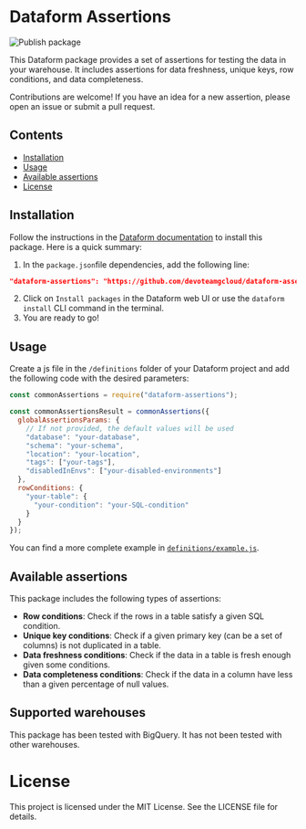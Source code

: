 # Dataform Assertions

![Publish package](https://github.com/github/docs/actions/workflows/publish-package.yml/badge.svg)

This Dataform package provides a set of assertions for testing the data in your warehouse. It includes assertions for data freshness, unique keys, row conditions, and data completeness.

Contributions are welcome! If you have an idea for a new assertion, please open an issue or submit a pull request.


## Contents

- [Installation](#installation)
- [Usage](#usage)
- [Available assertions](#available-assertions)
- [License](#license)

## Installation

Follow the instructions in the [Dataform documentation](https://cloud.google.com/dataform/docs/install-package) to install this package. Here is a quick summary:

1. In the `package.json`file dependencies, add the following line:
```json
"dataform-assertions": "https://github.com/devoteamgcloud/dataform-assertions/archive/refs/tags/[RELEASE_VERSION].tar.gz"
```
2. Click on `Install packages` in the Dataform web UI or use the `dataform install` CLI command in the terminal.
3. You are ready to go!

## Usage

Create a js file in the `/definitions` folder of your Dataform project and add the following code with the desired parameters:

```javascript
const commonAssertions = require("dataform-assertions");

const commonAssertionsResult = commonAssertions({
  globalAssertionsParams: {
    // If not provided, the default values will be used
    "database": "your-database",
    "schema": "your-schema",
    "location": "your-location",
    "tags": ["your-tags"],
    "disabledInEnvs": ["your-disabled-environments"]
  },
  rowConditions: {
    "your-table": {
      "your-condition": "your-SQL-condition"
    }
  }
});
```

You can find a more complete example in [`definitions/example.js`](./definitions/example.js).


## Available assertions

This package includes the following types of assertions:

- **Row conditions**: Check if the rows in a table satisfy a given SQL condition.
- **Unique key conditions**: Check if a given primary key (can be a set of columns) is not duplicated in a table.
- **Data freshness conditions**: Check if the data in a table is fresh enough given some conditions.
- **Data completeness conditions**: Check if the data in a column have less than a given percentage of null values.

## Supported warehouses

This package has been tested with BigQuery. It has not been tested with other warehouses.

# License

This project is licensed under the MIT License. See the LICENSE file for details.
